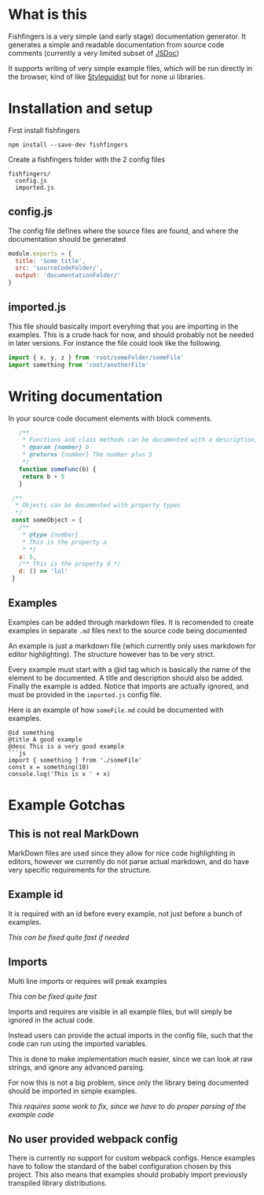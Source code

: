 # What is this

Fishfingers is a very simple (and early stage) documentation generator. It generates a simple and readable documentation from source code comments (currently a very limited subset of [JSDoc](https://github.com/jsdoc/jsdoc))

It supports writing of very simple example files, which will be run directly in the browser, kind of like [Styleguidist](https://github.com/styleguidist/react-styleguidist) but for none ui libraries.

# Installation and setup

First install fishfingers

`npm install --save-dev fishfingers`

Create a fishfingers folder with the 2 config files

```
fishfingers/
  config.js
  imported.js
```

## config.js
The config file defines where the source files are found, and where the documentation should be generated
```js
module.exports = {
  title: 'Some title',
  src: 'sourceCodeFolder/',
  output: 'documentationFolder/'
}
```

## imported.js
This file should basically import everyhing that you are importing in the examples. This is a crude hack for now, and should probably not be needed in later versions. For instance the file could look like the following.
```js
import { x, y, z } from 'root/someFolder/someFile'
import something from 'root/anotherFile'
```

# Writing documentation
In your source code document elements with block comments.

```js
   /**
    * Functions and class methods can be documented with a description, parameters and return values
    * @param {number} b 
    * @returns {number} The number plus 5
    */
   function someFunc(b) {
    return b + 5
   }
```

```js
 /**
  * Objects can be documented with property types
  */
 const someObject = {
   /** 
    * @type {number}
    * This is the property a 
    * */
   a: 5,
   /** This is the property d */
   d: () => 'lol'
 }
```

## Examples
Examples can be added through markdown files. It is recomended to create examples in separate `.md` files next to the source code being documented

An example is just a markdown file (which currently only uses markdown for editor highlighting). The structure however has to be very strict.

Every example must start with a @id tag which is basically the name of the element to be documented. A title and description should also be added. Finally the example is added. Notice that imports are actually ignored, and must be provided in the `imported.js` config file.

Here is an example of how `someFile.md` could be documented with examples.

```
@id something
@title A good example
@desc This is a very good example
```js
import { something } from './someFile'
const x = something(10)
console.log('This is x ' + x)
```


# Example Gotchas

## This is not real MarkDown
MarkDown files are used since they allow for nice code highlighting in editors, however we currently do not parse actual markdown, and do have very specific requirements for the structure.

## Example id
It is required with an id before every example, not just before a bunch of examples.

*This can be fixed quite fast if needed*

## Imports

Multi line imports or requires will preak examples

*This can be fixed quite fast*

Imports and requires are visible in all example files, but will simply be ignored in the actual code.

Instead users can provide the actual imports in the config file, such that the code can run using the imported variables.

This is done to make implementation much easier, since we can look at raw strings, and ignore any advanced parsing.

For now this is not a big problem, since only the library being documented should be imported in simple examples.

*This requires some work to fix, since we have to do proper parsing of the example code*

## No user provided webpack config
There is currently no support for custom webpack configs. Hence examples have to follow the standard of the babel configuration chosen by this project. This also means that examples should probably import previously transpiled library distributions.